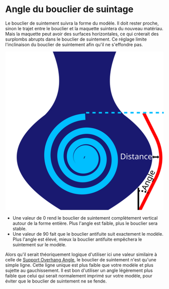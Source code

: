 Angle du bouclier de suintage
====
Le bouclier de suintement suivra la forme du modèle. Il doit rester proche, sinon le trajet entre le bouclier et la maquette suintera du nouveau matériau. Mais la maquette peut avoir des surfaces horizontales, ce qui créerait des surplombs abrupts dans le bouclier de suintement. Ce réglage limite l'inclinaison du bouclier de suintement afin qu'il ne s'effondre pas.

![Au lieu de suivre le modèle en bas et en haut, il n'est pas plus raide que l'angle spécifié](../images/ooze_shield_fr.svg)

* Une valeur de 0 rend le bouclier de suintement complètement vertical autour de la forme entière. Plus l'angle est faible, plus le bouclier sera stable.
* Une valeur de 90 fait que le bouclier antifuite suit exactement le modèle. Plus l'angle est élevé, mieux la bouclier antifuite empêchera le suintement sur le modèle.

Alors qu'il serait théoriquement logique d'utiliser ici une valeur similaire à celle de [Support Overhang Angle](../support/support_angle.md), le bouclier de suintement n'est qu'une simple ligne. Cette ligne unique est plus faible que votre modèle et plus sujette au gauchissement. Il est bon d'utiliser un angle légèrement plus faible que celui qui serait normalement imprimé sur votre modèle, pour éviter que le bouclier de suintement ne se fende.
